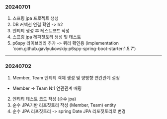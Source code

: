 ### 20240701
1) 스프링 jpa 프로젝트 생성
2) DB 커넥션 연결 확인 -> h2
3) 엔티티 생성 후 테스트코드 작성
4) 스프링 jpa 레파짓토리 생성 및 테스트
5) p6spy 라이브러리 추가 -> 쿼리 확인용 (implementation 'com.github.gavlyukovskiy:p6spy-spring-boot-starter:1.5.7')
---
### 20240702
1) Member, Team 엔티티 객체 생성 및 양방향 연간관계 설정
  - Member -> Team N:1 연관관계 매핑
2) 엔티티 테스트 코드 작성 (순수 jpa)
3) 순수 JPA기반 리포짓토리 작성 (Member, Team) entity
4) 순수 JPA 리포짓토리 -> spring Date JPA 리포짓토리로 변경
